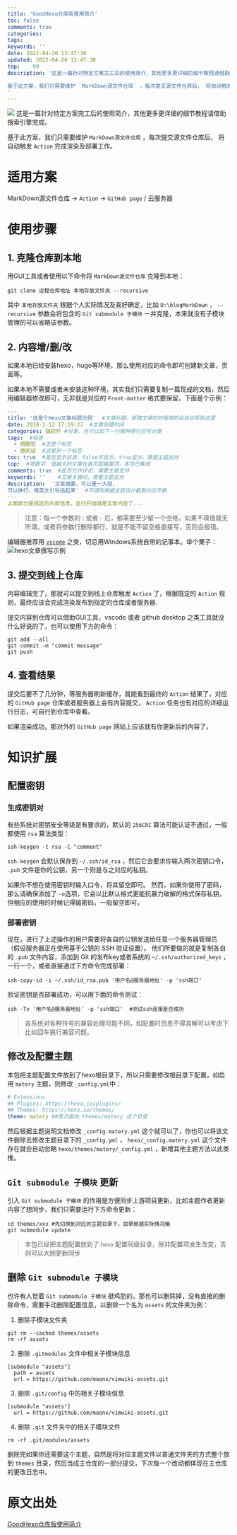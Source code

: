 ```yaml
---
title: 'GoodHexo仓库版使用简介'
toc: false
comments: true
categories:
tags:
keywords: ''
date: 2022-04-20 13:47:30
updated: 2022-04-20 13:47:30
top:    99
description: '这是一篇针对特定方案完工后的使用简介，其他更多更详细的细节教程请借助搜索引擎完成。

基于此方案，我们只需要维护 `MarkDown源文件仓库` ，每次提交源文件仓库后， 将自动触发 `Action` 完成渲染及部署工作。
'
---
```

![](../images/GoodHexo.png)
这是一篇针对特定方案完工后的使用简介，其他更多更详细的细节教程请借助搜索引擎完成。

基于此方案，我们只需要维护 `MarkDown源文件仓库` ，每次提交源文件仓库后， 将自动触发 `Action` 完成渲染及部署工作。

# 适用方案
MarkDown源文件仓库 → `Action` → `GitHub page` / 云服务器

# 使用步骤
## 1. 克隆仓库到本地
用GUI工具或者使用以下命令将 `MarkDown源文件仓库`  克隆到本地：
```
git clone 远程仓库地址 本地存放文件夹 --recursive
```
其中 `本地存放文件夹` 根据个人实际情况及喜好确定，比如 `D:\blogMarkDown` ， `--recursive` 参数会将包含的 `Git submodule 子模块` 一并克隆，本来就没有子模块管理的可以省略该参数。

## 2. 内容增/删/改
如果本地已经安装hexo，hugo等环境，那么使用对应的命令即可创建新文章，页面等。

如果本地不需要或者未安装这种环境，其实我们只需要复制一篇现成的文档，然后用编辑器修改即可，无非就是对应的 `Front-matter` 格式要保留，下面是个示例：

```yml
---
title: '这是个Hexo文章标题示例'  #文章标题，新建文章的时候填的会自动写到这里
date: 2018-1-12 17:19:27  #文章创建时间
categories: 搞软件 #分类，也可以如下一行那种换行后写分类
tags:  #标签
  - 晒酷软  #这是个标签
  - 做网站  #这是另一个标签
toc: true  #是否显示目录，false不显示，true显示，需要主题支持
top:  #填数字，值越大的文章在首页就越置顶，本包已集成
comments: true  #是否允许评论，需要主题支持
keywords: ''    #文章关键词，需要主题支持
description:  '文章摘要，可以是一大段，
可以换行，用英文引号括起来'  #不填则根据主题设计截取对应字数
---
上面部分是规定的头部信息，这行开始就是文章内容了...
```
> 注意：每一个参数的 : 或者 - 后，都需要至少留一个空格，如果不填值就无所谓，或者将参数行删除都行，就是不能不留空格直接写，否则会报错。


编辑器推荐用 [`vscode`](https://code.visualstudio.com/) 之类，切忌用Windows系统自带的记事本。举个栗子：
![hexo文章撰写示例](https://cdn.jsdelivr.net/gh/828767/static/images/hexo-edit.gif)

## 3. 提交到线上仓库
内容编辑完了，那就可以提交到线上仓库触发 `Action` 了，根据既定的 `Action` 规则，最终应该会完成渲染发布到指定的仓库或者服务器.

提交内容到仓库可以借助GUI工具，vscode 或者 github desktop 之类工具就没什么好说的了，也可以使用下方的命令：
```
git add --all
git commit -m "commit message"
git push
```

## 4. 查看结果
提交后要不了几分钟，等服务器刷新缓存，就能看到最终的 `Action` 结果了，对应的 `GitHub page` 仓库或者服务器上会有内容提交， `Action` 任务也有对应的详细运行日志，可自行到仓库中查看。

如果渲染成功，那对外的 `GitHub page` 网站上应该就有你更新后的内容了。

# 知识扩展

## 配置密钥
### 生成密钥对
有些系统对密钥安全等级是有要求的，默认的 `256CRC` 算法可能认证不通过，一般都使用 `rsa` 算法类型：
```
ssh-keygen -t rsa -C "comment"
```
`ssh-keygen` 会默认保存到 `~/.ssh/id_rsa` ，然后它会要求你输入两次密钥口令， `.pub` 文件是你的公钥，另一个则是与之对应的私钥。

如果你不想在使用密钥时输入口令，将其留空即可。 然而，如果你使用了密码，那么请确保添加了 `-o`选项，它会以比默认格式更能抗暴力破解的格式保存私钥，但相应的使用的时候记得输密码，一般留空即可。 

### 部署密钥
现在，进行了上述操作的用户需要将各自的公钥发送给任意一个服务器管理员 （假设服务器正在使用基于公钥的 SSH 验证设置）。 他们所要做的就是复制各自的 `.pub` 文件内容，添加到 Git 的发布key或者系统的 `~/.ssh/authorized_keys` ，一行一个，或者直接通过下方命令完成部署：
```
ssh-copy-id -i ~/.ssh/id_rsa.pub '用户名@服务器地址' -p 'ssh端口'
```
验证密钥是否部署成功，可以用下面的命令测试：
```
ssh -Tv '用户名@服务器地址' -p 'ssh端口'  #测试ssh连接是否成功
```
> 各系统对各种符号的兼容处理可能不同，如配置时百思不得其解可以考虑下比如回车换行兼容问题。

## 修改及配置主题
本包把主题配置文件放到了hexo根目录下，所以只需要修改根目录下配置，如启用 `matery` 主题，则修改 `_config.yml`中：
```yml
# Extensions
## Plugins: https://hexo.io/plugins/
## Themes: https://hexo.io/themes/
theme: matery ##表示指向 themes/matery 这个目录
```
然后根据主题说明文档修改 `_config.matery.yml` 这个就可以了，你也可以将该文件删除去修改主题目录下的  `_config.yml` ， `hexo/_config.matery.yml` 这个文件存在就会自动忽略 `hexo/themes/matery/_config.yml` ，新增其他主题方法以此类推。

##  `Git submodule 子模块` 更新
引入 `Git submodule 子模块` 的作用是方便同步上游项目更新，比如主题作者更新内容了想同步，我们只需要运行下方命令更新：
```shell
cd themes/xxx #先切换到对应的主题目录下，目录根据实际情况输
git submodule update
```

> 本包已经把主题配置放到了 `hexo` 配置同级目录，除非配置项发生改变，否则可以大胆更新同步

## 删除 `Git submodule 子模块`
也许有人觉着 `Git submodule 子模块` 挺鸡肋的，那也可以删除掉，没有直接的删除命令，需要手动删除配置信息，以删除一个名为 `assets` 的文件夹为例：

1. 删除子模块文件夹
```
git rm --cached themes/assets
rm -rf assets
```
2. 删除 `.gitmodules` 文件中相关子模块信息
```
[submodule "assets"]
  path = assets
  url = https://github.com/maonx/vimwiki-assets.git
```
3. 删除 `.git/config` 中的相关子模块信息
```
[submodule "assets"]
  url = https://github.com/maonx/vimwiki-assets.git
```
4. 删除 `.git` 文件夹中的相关子模块文件
```
rm -rf .git/modules/assets
```
删除完如果你还需要这个主题，自然是将对应主题文件以普通文件夹的方式整个放到 `themes` 目录，然后当成主仓库的一部分提交，下次每一个改动都体现在主仓库的更改日志中。

# 原文出处
[GoodHexo仓库版使用简介](https://yiwangmeng.com/how-to-use-goodhexo-repo)
